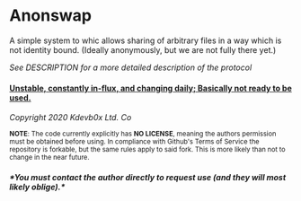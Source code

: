<h1>Anonswap</h1>

A simple system to whic allows sharing of arbitrary files in a way which is not
identity bound. (Ideally anonymously, but we are not fully there yet.)

*See DESCRIPTION for a more detailed description of the protocol*

<h4><b><u>Unstable, constantly in-flux, and changing daily;
Basically not ready to be
used.</u></b></h4>

_Copyright 2020 Kdevb0x Ltd. Co_

<sup>**NOTE**: The code currently explicitly has <b>NO LICENSE</b>, meaning the authors permission
must be obtained before using.
In compliance with Github's Terms of Service the repository is forkable, but the same rules apply to said fork. This is more likely than not to change in the near future.
<br></sup>
<h5><b>*You must contact the author directly to request use (and they will most
likely oblige).*</b></h5>
